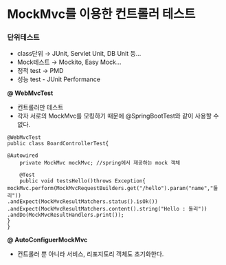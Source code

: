 # MockMvc를 이용한 컨트롤러 테스트

### 단위테스트

- class단위 → JUnit, Servlet Unit, DB Unit 등…
- Mock테스트 → Mockito, Easy Mock…
- 정적 test → PMD
- 성능 test - JUnit Performance

**@ WebMvcTest** 

- 컨트롤러만 테스트
- 각자 서로의 MockMvc를 모킹하기 때문에 @SpringBootTest와 같이 사용할 수 없다.

```
@WebMvcTest
public class BoardControllerTest{

@Autowired
    private MockMvc mockMvc; //spring에서 제공하는 mock 객체

    @Test
    public void testsHello()throws Exception{
mockMvc.perform(MockMvcRequestBuilders.get("/hello").param("name","둘리"))
.andExpect(MockMvcResultMatchers.status().isOk())
.andExpect(MockMvcResultMatchers.content().string("Hello : 둘리"))
.andDo(MockMvcResultHandlers.print());
}
}
```

**@ AutoConfiguerMockMvc**   

- 컨트롤러 뿐 아니라 서비스, 리포지토리 객체도 초기화한다.
